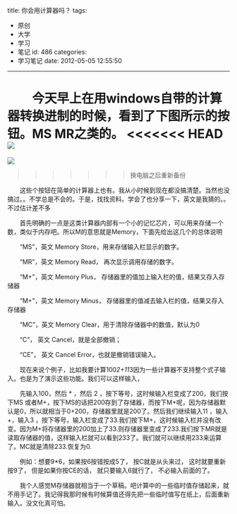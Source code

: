 title: 你会用计算器吗？
tags:
  - 原创
  - 大学
  - 学习
  - 笔记
id: 486
categories:
  - 学习笔记
date: 2012-05-05 12:55:50
---

　　今天早上在用windows自带的计算器转换进制的时候，看到了下图所示的按钮。MS MR之类的。
<<<<<<< HEAD
[![]({{BASE_PATH}}/images/94b98df6f3d241859ae7ea4e2f869ede69eca33a.jpg)](http://leaverimage.b0.upaiyun.com/21157_o.jpg)
=======
[![](/images/94b98df6f3d241859ae7ea4e2f869ede69eca33a.jpg)](http://leaverimage.b0.upaiyun.com/21157_o.jpg)
>>>>>>> 换电脑之后重新备份

　　这些个按钮在简单的计算器上也有。我从小时候到现在都没搞清楚。当然也没搞过。。不学总是不会的。于是，找找资料。学会了也分享一下，英文是我猜的。。不过估计差不多

　　首先明确的一点是这类计算器内部有一个小的记忆芯片，可以用来存储一个数，类似于内存吧。所以M的意思就是Memory，下面先给出这几个的总体说明

　　“MS”，英文 Memory Store，用来存储输入栏显示的数字。

　　“MR”，英文 Memory Read， 再次显示调用存储的数字。

　　“M+”，英文 Memory Plus， 存储器里的值加上输入栏的值，结果又存入存储器

　　“M+”，英文 Memory Minus， 存储器里的值减去输入栏的值，结果又存入存储器

　　“MC”，英文 Memory Clear，用于清除存储器中的数值，默认为0

　　“C”， 英文 Cancel，就是全部撤销；

　　“CE”，  英文 Cancel Error，也就是撤销错误输入。

　　现在来说个例子，比如我要计算100*2+11*3因为一些计算器不支持整个式子输入。也是为了演示这些功能。我们可以这样输入，

　　先输入100，然后 * ，然后 2 ，按下等号，这时候输入栏变成了200，我们按下MS 或者M+，按下MS的话把200存到了存储器，而按下M+呢，因为存储器默认是0，所以就相当于0+200，存储器里就是200了。然后我们继续输入11 ，输入 +，输入3 ，按下等号，输入栏变成了33.我们按下M+，这时候输入栏并没有改变。因为M+将存储器里的200加上了33.则存储器里变成了233.我们按下MR就是读取存储器的值，这样输入栏就可以看到233了。我们就可以继续用233来运算了。MC就是清除233.恢复为0.

　　例如：想要9*6，如果按6按错按成5了， 按C就是从头来过， 这时就要重新按9了， 但是如果你按CE的话， 就只要输入6就行了， 不必输入前面的了。

　　我个人感觉M存储器就相当于一个草稿。吧计算中的一些临时值存储起来，就不用手记了。我记得我那时候有时候算值还得先把一些临时值写在纸上，后面重新输入。没文化真可怕。